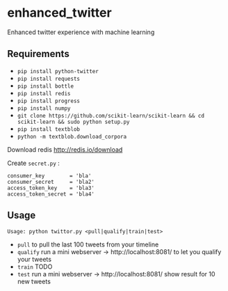 # enhanced_twitter
Enhanced twitter experience with machine learning

## Requirements

* `pip install python-twitter`
* `pip install requests`
* `pip install bottle`
* `pip install redis`
* `pip install progress`
* `pip install numpy`
* `git clone https://github.com/scikit-learn/scikit-learn && cd scikit-learn && sudo python setup.py`
* `pip install textblob`
* `python -m textblob.download_corpora`
 
Download redis http://redis.io/download

Create `secret.py` :
```
consumer_key        = 'bla'
consumer_secret     = 'bla2'
access_token_key    = 'bla3' 
access_token_secret = 'bla4'
```

## Usage
`Usage: python twittor.py <pull|qualify|train|test>`

* `pull` to pull the last 100 tweets from your timeline
* `qualify` run a mini webserver -> http://localhost:8081/ to let you qualify your tweets
* `train` TODO
* `test` run a mini webserver -> http://localhost:8081/ show result for 10 new tweets

